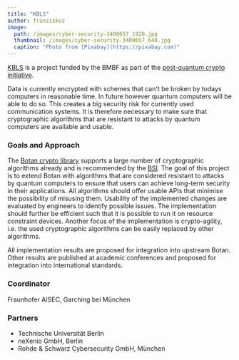 ```yaml
---
title: "KBLS"
author: franziskus
image: 
  path: /images/cyber-security-3400657_1920.jpg
  thumbnail: /images/cyber-security-3400657_640.jpg
  caption: "Photo from [Pixabay](https://pixabay.com)"
---
```


[KBLS](https://www.forschung-it-sicherheit-kommunikationssysteme.de/projekte/kbls) is a project funded by the BMBF as part of the [post-quantum crypto initiative](https://www.forschung-it-sicherheit-kommunikationssysteme.de/foerderung/bekanntmachungen/pqk).

Data is currently encrypted with schemes that can't be broken by todays computers in reasonable time. In future however quantum computers will be able to do so. This creates a big security risk for currently used communication systems. It is therefore necessary to make sure that cryptographic algorithms that are resistant to attacks by quantum computers are available and usable.

### Goals and Approach

The [Botan crypto library](https://botan.randombit.net/) supports a large number of cryptographic algorithms already and is recommended by the [BSI](https://www.bsi.bund.de/EN/TheBSI/thebsi_node.html). The goal of this project is to extend Botan with algorithms that are considered resistant to attacks by quantum computers to ensure that users can achieve long-term security in their applications. All algorithms should offer usable APIs that minimise the possibility of misusing them. Usability of the implemented changes are evaluated by engineers to identify possible issues. The implementation should further be efficient such that it is possible to run it on resource constraint devices. Another focus of the implementation is crypto-agility, i.e. the used cryptographic algorithms can be easily replaced by other algorithms.

All implementation results are proposed for integration into upstream Botan. Other results are published at academic conferences and proposed for integration into international standards.

### Coordinator
Fraunhofer AISEC, Garching bei München 

### Partners
* Technische Universität Berlin
* neXenio GmbH, Berlin
* Rohde & Schwarz Cybersecurity GmbH, München


